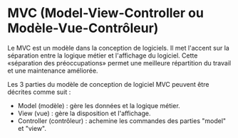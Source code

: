 # MVC (Model-View-Controller ou Modèle-Vue-Contrôleur)

Le MVC est un modèle dans la conception de logiciels. Il met l'accent sur la séparation entre la logique métier et l'affichage du logiciel. Cette «séparation des préoccupations» permet une meilleure répartition du travail et une maintenance améliorée. 

Les 3 parties du modèle de conception de logiciel MVC peuvent être décrites comme suit :

- Model (modèle) : gère les données et la logique métier.
- View (vue) : gère la disposition et l'affichage.
- Controller (contrôleur) : achemine les commandes des parties "model" et "view".
